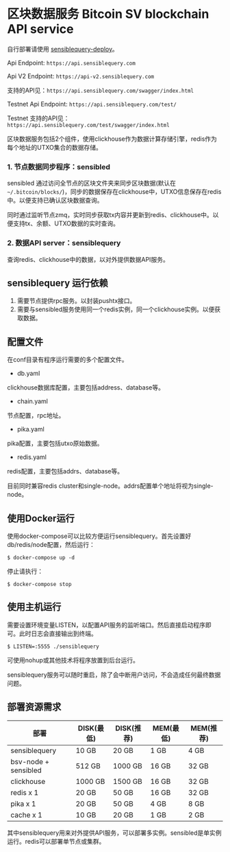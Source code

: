 
# 区块数据服务 Bitcoin SV blockchain API service

自行部署请使用 [sensiblequery-deploy](https://github.com/sensible-contract/sensiblequery-deploy)。

Api Endpoint: `https://api.sensiblequery.com`

Api V2 Endpoint: `https://api-v2.sensiblequery.com`

支持的API见：`https://api.sensiblequery.com/swagger/index.html`

Testnet Api Endpoint: `https://api.sensiblequery.com/test/`

Testnet 支持的API见：`https://api.sensiblequery.com/test/swagger/index.html`

区块数据服务包括2个组件，使用clickhouse作为数据计算存储引擎，redis作为每个地址的UTXO集合的数据存储。

### 1. 节点数据同步程序：sensibled

sensibled 通过访问全节点的区块文件夹来同步区块数据(默认在`~/.bitcoin/blocks/`)，同步的数据保存在clickhouse中，UTXO信息保存在redis中。以便支持已确认区块数据查询。

同时通过监听节点zmq，实时同步获取tx内容并更新到redis、clickhouse中。以便支持tx、余额、UTXO数据的实时查询。

### 2. 数据API server：sensiblequery

查询redis、clickhouse中的数据，以对外提供数据API服务。

## sensiblequery 运行依赖

1. 需要节点提供rpc服务。以封装pushtx接口。
2. 需要与sensibled服务使用同一个redis实例，同一个clickhouse实例。以便获取数据。

## 配置文件

在conf目录有程序运行需要的多个配置文件。

* db.yaml

clickhouse数据库配置，主要包括address、database等。

* chain.yaml

节点配置，rpc地址。

* pika.yaml

pika配置，主要包括utxo原始数据。

* redis.yaml

redis配置，主要包括addrs、database等。

目前同时兼容redis cluster和single-node。addrs配置单个地址将视为single-node。

## 使用Docker运行

使用docker-compose可以比较方便运行sensiblequery。首先设置好db/redis/node配置，然后运行：

	$ docker-compose up -d

停止请执行：

	$ docker-compose stop


## 使用主机运行

需要设置环境变量LISTEN，以配置API服务的监听端口。然后直接启动程序即可。此时日志会直接输出到终端。

    $ LISTEN=:5555 ./sensiblequery

可使用nohup或其他技术将程序放置到后台运行。

sensiblequery服务可以随时重启，除了会中断用户访问，不会造成任何最终数据问题。


## 部署资源需求

| 部署                 | DISK(最低) | DISK(推荐) | MEM(最低) | MEM(推荐) |
|----------------------|------------|------------|-----------|-----------|
| sensiblequery        | 10 GB      | 20 GB      | 1 GB      | 4 GB      |
| bsv-node + sensibled | 512 GB     | 1000 GB    | 16 GB     | 32 GB     |
| clickhouse           | 1000 GB    | 1500 GB    | 16 GB     | 32 GB     |
| redis x 1            | 20 GB      | 50 GB      | 16 GB     | 32 GB     |
| pika x 1             | 20 GB      | 50 GB      | 4 GB      | 8 GB      |
| cache x 1            | 10 GB      | 20 GB      | 1 GB      | 2 GB      |

其中sensiblequery用来对外提供API服务，可以部署多实例。sensibled是单实例运行。redis可以部署单节点或集群。
